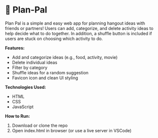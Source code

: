 # 📌 Plan-Pal

Plan Pal is a simple and easy web app for planning hangout ideas with friends or partners! Users can add, categorize, and delete activity ideas to help decide what to do together. In addition, a shuffle button is included if users are stuck on choosing which activity to do.

**Features:**
- Add and categorize ideas (e.g., food, activity, movie)
- Delete individual ideas
- Filter by category
- Shuffle ideas for a random suggestion
- Favicon icon and clean UI styling

**Technologies Used:**
- HTML
- CSS
- JavaScript

**How to Run:**
1. Download or clone the repo
2. Open index.html in browser (or use a live server in VSCode)
